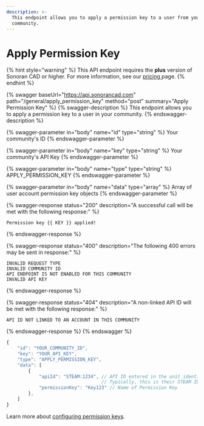 ```yaml
---
description: >-
  This endpoint allows you to apply a permission key to a user from your
  community.
---
```


# Apply Permission Key

{% hint style="warning" %}
This API endpoint requires the **plus** version of Sonoran CAD or higher. For more information, see our [pricing ](../../../../pricing/faq/)page.
{% endhint %}

{% swagger baseUrl="https://api.sonorancad.com" path="/general/apply_permission_key" method="post" summary="Apply Permission Key" %}
{% swagger-description %}
This endpoint allows you to apply a permission key to a user in your community.
{% endswagger-description %}

{% swagger-parameter in="body" name="id" type="string" %}
Your community's ID
{% endswagger-parameter %}

{% swagger-parameter in="body" name="key" type="string" %}
Your community's API Key
{% endswagger-parameter %}

{% swagger-parameter in="body" name="type" type="string" %}
APPLY_PERMISSION_KEY
{% endswagger-parameter %}

{% swagger-parameter in="body" name="data" type="array" %}
Array of user account permission key objects
{% endswagger-parameter %}

{% swagger-response status="200" description="A successful call will be met with the following response:" %}
```
Permission key {{ KEY }} applied!
```
{% endswagger-response %}

{% swagger-response status="400" description="The following 400 errors may be sent in response:" %}
```http
INVALID REQUEST TYPE
INVALID COMMUNITY ID
API ENDPOINT IS NOT ENABLED FOR THIS COMMUNITY
INVALID API KEY
```
{% endswagger-response %}

{% swagger-response status="404" description="A non-linked API ID will be met with the following response:" %}
```
API ID NOT LINKED TO AN ACCOUNT IN THIS COMMUNITY
```
{% endswagger-response %}
{% endswagger %}

```javascript
{
    "id": "YOUR_COMMUNITY_ID",
    "key": "YOUR_API_KEY",
    "type": "APPLY_PERMISSION_KEY",
    "data": [
        {
            "apiId": "STEAM:1234", // API ID entered in the unit identifiers
                                   // Typically, this is their STEAM ID
            "permissionKey": "Key123" // Name of Permission Key
        },
    ]
}
```

Learn more about [configuring permission keys](../../../../tutorials/getting-started/permissions.md).
